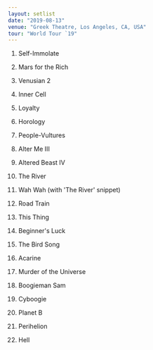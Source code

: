 ```yaml
---
layout: setlist
date: "2019-08-13"
venue: "Greek Theatre, Los Angeles, CA, USA"
tour: "World Tour `19"
---
```



 1. Self-Immolate

 2. Mars for the Rich

 3. Venusian 2

 4. Inner Cell

 5. Loyalty

 6. Horology

 7. People-Vultures

 8. Alter Me III

 9. Altered Beast IV

10. The River

11. Wah Wah
    (with 'The River' snippet)

12. Road Train

13. This Thing

14. Beginner's Luck

15. The Bird Song

16. Acarine

17. Murder of the Universe

18. Boogieman Sam

19. Cyboogie

20. Planet B

21. Perihelion

22. Hell
